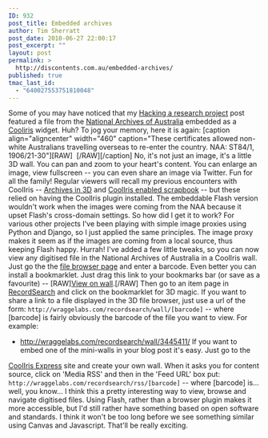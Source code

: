 ```yaml
---
ID: 932
post_title: Embedded archives
author: Tim Sherratt
post_date: 2010-06-27 22:00:17
post_excerpt: ""
layout: post
permalink: >
  http://discontents.com.au/embedded-archives/
published: true
tmac_last_id:
  - "640027553751810048"
---
```

Some of you may have noticed that my [Hacking a research project][1] post featured a file from the [National Archives of Australia][2] embedded as a [Cooliris][3] widget. Huh? To jog your memory, here it is again: [caption align="aligncenter" width="460" caption="These certificates allowed non-white Australians travelling overseas to re-enter the country. NAA: ST84/1, 1906/21-30"][RAW] <img style="visibility:hidden;width:0px;height:0px;" border=0 width=0 height=0 src="http://counters.gigya.com/wildfire/IMP/CXNID=2000002.11NXC/bT\*xJmx\*PTEyNzY3NzEwMDA5MjQmcHQ9MTI3Njc3MTAwNTYyOSZwPTkwMjA1MSZkPSZnPTEmb2Y9MA==.gif" /> [/RAW][/caption] No, it's not just an image, it's a little 3D wall. You can pan and zoom to your heart's content. You can enlarge an image, view fullscreen -- you can even share an image via Twitter. Fun for all the family! Regular viewers will recall my previous encounters with CoolIris -- [Archives in 3D][4] and [CoolIris enabled scrapbook][5] -- but these relied on having the CoolIris plugin installed. The embeddable Flash version wouldn't work when the images were coming from the NAA because it upset Flash's cross-domain settings. So how did I get it to work? For various other projects I've been playing with simple image proxies using Python and Django, so I just applied the same principles. The image proxy makes it seem as if the images are coming from a local source, thus keeping Flash happy. Hurrah! I've added a few little tweaks, so you can now view any digitised file in the National Archives of Australia in a CoolIris wall. Just go the the [file browser page][6] and enter a barcode. Even better you can install a bookmarklet. Just drag this link to your bookmarks bar (or save as a favourite) -- [RAW][View on wall][7].[/RAW] Then go to an item page in [RecordSearch][8] and click on the bookmarklet for 3D magic. If you want to share a link to a file displayed in the 3D file browser, just use a url of the form: `http://wraggelabs.com/recordsearch/wall/[barcode]` -- where [barcode] is fairly obviously the barcode of the file you want to view. For example: 
*   <http://wraggelabs.com/recordsearch/wall/3445411/> If you want to embed one of the mini-walls in your blog post it's easy. Just go to the 

[CoolIris Express][9] site and create your own wall. When it asks you for content source, click on 'Media RSS' and then in the 'Feed URL' box put: `http://wraggelabs.com/recordsearch/rss/[barcode]` -- where [barcode] is... well, you know... I think this a pretty interesting way to view, browse and navigate digitised files. Using Flash, rather than a browser plugin makes it more accessible, but I'd still rather have something based on open software and standards. I think it won't be too long before we see something similar using Canvas and Javascript. That'll be really exciting.

 [1]: http://discontents.com.au/shed/experiments/hacking-a-research-project
 [2]: http://naa.gov.au/
 [3]: http://cooliris.com/
 [4]: http://discontents.com.au/shoebox/archives-shoebox/archives-in-3d
 [5]: http://discontents.com.au/shed/hacks/cooliris-enabled-scrapbook
 [6]: http://wraggelabs.com/recordsearch/wall/
 [7]: javascript:(function(){window.location='http://wraggelabs.com/recordsearch/wall/'+document.evaluate('//td[b="Barcode"]',document,null,XPathResult.FIRST_ORDERED_NODE_TYPE,null).singleNodeValue.lastChild.textContent})();
 [8]: http://naa.gov.au/collection/recordsearch/index.aspx
 [9]: http://www.cooliris.com/yoursite/express/
